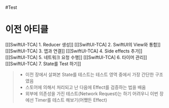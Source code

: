#Test 
# 이전 아티클
[[[SwiftUI-TCA] 1. Reducer 생성]]
[[[SwiftUI-TCA] 2. SwiftUI의 View와 통합]]
[[[SwiftUI-TCA] 3. 앱과 연결]]
[[[SwiftUI-TCA] 4. Side effects 추가]]
[[[SwiftUI-TCA] 5. 네트워크 요청 수행]]
[[[SwiftUI-TCA] 6. 타이머 관리]]
[[[SwiftUI-TCA] 7. State를 Test 하기]]

> - 이전 장에서 살펴본 State를 테스트는 테스트 영역 중에서 가장 간단한 구조였음
> - 스토어에 의해서 처리되고 난 다음에 Effect를 검증하는 법을 배움
> - 외부에 의존성을 가진 테스트(Network Request)는 하기 어려우니 이번 장에선 Timer를 테스트 해보기(어쨌든 Effect)

